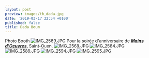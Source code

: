 ```yaml
---
layout: post
preview: images/th_dada.jpg
date: '2019-03-17 22:54 +0100'
published: false
title: Dada Boum
---
```

Photo Booth
![IMG_2569.JPG]({{site.baseurl}}/images/IMG_2569.JPG)
Pour la soirée d'anniversaire de **_[Mains d'Oeuvres](https://www.mainsdoeuvres.org/)_**, Saint-Ouen.
![IMG_2568.JPG]({{site.baseurl}}/images/IMG_2568.JPG)
![IMG_2584.JPG]({{site.baseurl}}/images/IMG_2584.JPG)
![IMG_2589.JPG]({{site.baseurl}}/images/IMG_2589.JPG)
![IMG_2594.JPG]({{site.baseurl}}/images/IMG_2594.JPG)
![IMG_2595.JPG]({{site.baseurl}}/images/IMG_2595.JPG)


